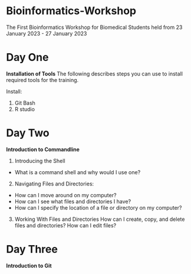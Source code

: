 # Bioinformatics-Workshop
The First Bioinformatics Workshop for Biomedical Students held from 23 January 2023 - 27 January 2023

# Day One
**Installation of Tools**
The following describes steps you can use to install required tools for the training.


Install:
1. Git Bash 
2. R studio

# Day Two
**Introduction to Commandline**

1. Introducing the Shell	
- What is a command shell and why would I use one?
2. Navigating Files and Directories:
- How can I move around on my computer?
- How can I see what files and directories I have?
- How can I specify the location of a file or directory on my computer?

3. Working With Files and Directories	How can I create, copy, and delete files and directories?
How can I edit files?


# Day Three

**Introduction to Git**
